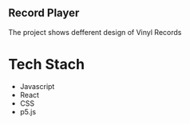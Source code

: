 ## Record Player 
The project shows defferent design of Vinyl Records

# Tech Stach
- Javascript
- React
- CSS
- p5.js

